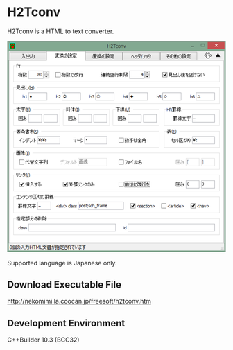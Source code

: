 # H2Tconv

H2Tconv is a HTML to text converter.  

![Screenshot](screenshot.png)

Supported language is Japanese only.  

## Download Executable File
http://nekomimi.la.coocan.jp/freesoft/h2tconv.htm

## Development Environment
C++Builder 10.3 (BCC32)
